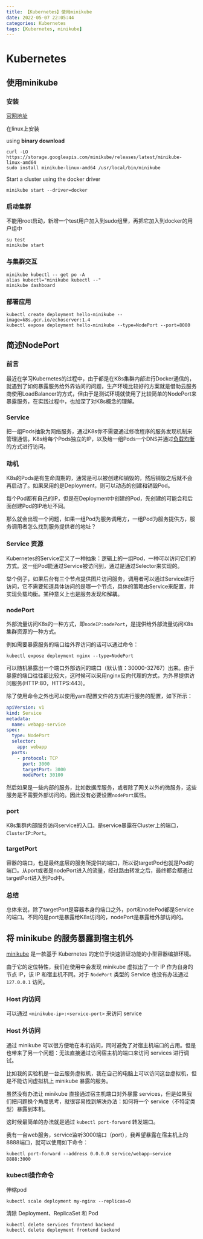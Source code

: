 ```yaml
---
title: 【Kubernetes】使用minikube
date: 2022-05-07 22:05:44
categories: Kubernetes
tags: [Kubernetes, minikube]
---
```


# Kubernetes

## 使用minikube

### 安装

[官网地址](https://minikube.sigs.k8s.io/docs/start/)

在linux上安装

<!-- more --> 

using **binary download**

```shell
curl -LO https://storage.googleapis.com/minikube/releases/latest/minikube-linux-amd64
sudo install minikube-linux-amd64 /usr/local/bin/minikube
```

Start a cluster using the docker driver

```shell
minikube start --driver=docker
```

### 启动集群

不能用root启动，新增一个test用户加入到sudo组里，再把它加入到docker的用户组中

```shell
su test
minikube start
```

### 与集群交互

```shell
minikube kubectl -- get po -A
alias kubectl="minikube kubectl --"
minikube dashboard
```

### 部署应用

```shell
kubectl create deployment hello-minikube --image=k8s.gcr.io/echoserver:1.4
kubectl expose deployment hello-minikube --type=NodePort --port=8080
```

## 简述NodePort

### 前言

最近在学习Kubernetes的过程中，由于都是在K8s集群内部进行Docker通信的，就遇到了如何暴露服务给外界访问的问题，生产环境比较好的方案就是借助云服务商使用LoadBalancer的方式，但由于是测试环境就使用了比较简单的NodePort来暴露服务，在实践过程中，也加深了对K8s概念的理解。

### Service

把一组Pods抽象为网络服务，通过K8s你不需要通过修改程序的服务发现机制来管理通信。K8s给每个Pods独立的IP，以及给一组Pods一个DNS并通过[负载均衡](https://so.csdn.net/so/search?q=负载均衡&spm=1001.2101.3001.7020)的方式进行访问。

### 动机

K8s的Pods是有生命周期的，通常是可以被创建和销毁的，然后销毁之后就不会再启动了。如果采用的是Deployment，则可以动态的创建和销毁Pod。

每个Pod都有自己的IP，但是在Deployment中创建的Pod，先创建的可能会和后面创建Pod的IP地址不同。

那么就会出现一个问题，如果一组Pod为服务调用方，一组Pod为服务提供方，服务调用者怎么找到服务提供者的地址？



### Service 资源

Kubernetes的Service定义了一种抽象：逻辑上的一组Pod，一种可以访问它们的方式。这一组Pod能通过Service被访问到，通过是通过Selector来实现的。

举个例子，如果后台有三个节点提供图片访问服务，调用者可以通过Service进行访问，它不需要知道具体访问的是哪一个节点，具体的策略由Service来配置，并实现负载均衡。某种意义上也是服务发现和解耦。



### nodePort

外部流量访问K8s的一种方式，即`nodeIP:nodePort`，是提供给外部流量访问K8s集群资源的一种方式。

例如需要暴露服务的端口给外界访问的话可以通过命令：

```shell
kubectl expose deployment nginx --type=NodePort
```

可以随机暴露出一个端口外部访问的端口（默认值：30000-32767）出来。由于暴露的端口往往都比较大，这时候可以采用nginx反向代理的方式，为外界提供访问服务(HTTP:80，HTTPS:443)。

除了使用命令之外也可以使用yaml配置文件的方式进行服务的配置，如下所示：

```yaml
apiVersion: v1
kind: Service
metadata:
  name: webapp-service
spec:
  type: NodePort
  selector:
    app: webapp
  ports:
    - protocol: TCP
      port: 3000
      targetPort: 3000
      nodePort: 30100
```

然后如果是一些内部的服务，比如数据库服务，或者除了网关以外的微服务，这些服务是不需要外部访问的。因此没有必要设置`nodePort`属性。

### port

K8s集群内部服务访问service的入口。是service暴露在Cluster上的端口，`ClusterIP:Port`。

### targetPort

容器的端口，也是最终底层的服务所提供的端口，所以说targetPod也就是Pod的端口。从port或者是nodePort进入的流量，经过路由转发之后，最终都会都通过targetPort进入到Pod中。



### 总结

总体来说，除了targetPort是容器本身的端口之外，port和nodePod都是Service的端口。不同的是port是暴露给K8s访问的，nodePort是暴露给外部访问的。

## 将 minikube 的服务暴露到宿主机外

[minikube](https://minikube.sigs.k8s.io/) 是一款基于 Kubernetes 的定位于快速验证功能的小型容器编排环境。

由于它的定位特性，我们在使用中会发现 minikube 虚拟出了一个 IP 作为自身的节点 IP，该 IP 和宿主机不同。对于 `NodePort` 类型的 Service 也没有办法通过 `127.0.0.1` 访问。

### Host 内访问

可以通过 `<minikube-ip>:<service-port>` 来访问 service

### Host 外访问

通过 minikube 可以很方便地在本机访问，同时避免了对宿主机端口的占用。但是也带来了另一个问题：无法直接通过访问宿主机的端口来访问 services 进行调试。

比如我的实验机是一台云服务虚拟机，我在自己的电脑上可以访问这台虚拟机，但是不能访问虚拟机上 minikube 暴露的服务。

虽然没有办法让 minikube 直接通过宿主机端口对外暴露 services，但是如果我们把问题换个角度思考，就很容易找到解决办法：如何将一个 service（不特定类型）暴露到本机。

这时候最简单的办法就是通过 `kubectl port-forward` 转发端口。

我有一台web服务，service监听3000端口（port），我希望暴露在宿主机上的8888端口，就可以使用如下命令：

```shell
kubectl port-forward --address 0.0.0.0 service/webapp-service 8888:3000
```

### kubectl操作命令

伸缩pod

```shell
kubectl scale deployment my-nginx --replicas=0
```

清除 Deployment、ReplicaSet 和 Pod

```shell
kubectl delete services frontend backend
kubectl delete deployment frontend backend
```

